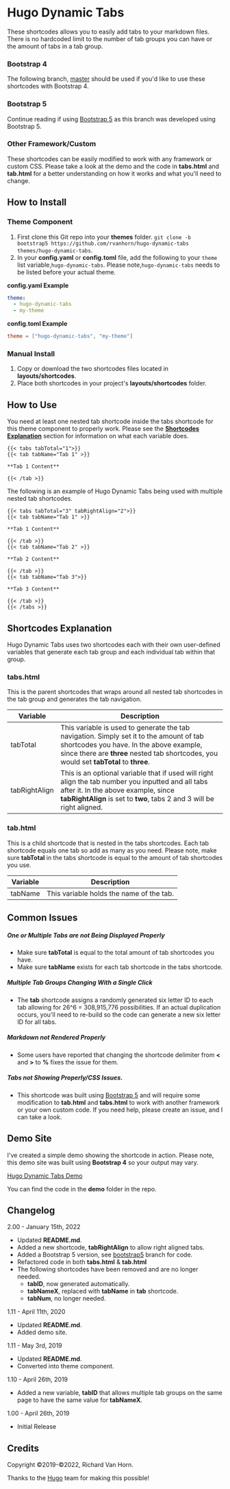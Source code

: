 # Hugo Dynamic Tabs

These shortcodes allows you to easily add tabs to your markdown files. There is no hardcoded limit to the number of tab groups you can have or the amount of tabs in a tab group.

### Bootstrap 4

The following branch, [master](https://github.com/rvanhorn/hugo-dynamic-tabs/tree/master)  should be used if you'd like to use these shortcodes with Bootstrap 4.

### Bootstrap 5

Continue reading if using [Bootstrap 5](https://getbootstrap.com/docs/5.1/) as this branch was developed using Bootstrap 5.

### Other Framework/Custom

These shortcodes can be easily modified to work with any framework or custom CSS. Please take a look at the demo and the code in **tabs.html** and **tab.html** for a better understanding on how it works and what you'll need to change.

## How to Install

### Theme Component

1. First clone this Git repo into your **themes** folder. ``git clone -b bootstrap5 https://github.com/rvanhorn/hugo-dynamic-tabs themes/hugo-dynamic-tabs``.
2. In your **config.yaml** or **config.toml** file, add the following to your ``theme`` list variable,``hugo-dynamic-tabs``. Please note,``hugo-dynamic-tabs`` needs to be listed before your actual theme.

**config.yaml Example**
```yaml
theme:
  - hugo-dynamic-tabs
  - my-theme
```

**config.toml Example**
```toml
theme = ["hugo-dynamic-tabs", "my-theme"]
```

### Manual Install

1. Copy or download the two shortcodes files located in **layouts/shortcodes**.
2. Place both shortcodes in your project's **layouts/shortcodes** folder.

## How to Use

You need at least one nested tab shortcode inside the tabs shortcode for this theme component to properly work. Please see the **[Shortcodes Explanation](#Shortcodes-Explanation)** section for information on what each variable does.

```
{{< tabs tabTotal="1">}}
{{< tab tabName="Tab 1" >}}

**Tab 1 Content**

{{< /tab >}}
```

The following is an example of Hugo Dynamic Tabs being used with multiple nested tab shortcodes.

```
{{< tabs tabTotal="3" tabRightAlign="2">}}
{{< tab tabName="Tab 1" >}}

**Tab 1 Content**

{{< /tab >}}
{{< tab tabName="Tab 2" >}}

**Tab 2 Content**

{{< /tab >}}
{{< tab tabName="Tab 3">}}

**Tab 3 Content**

{{< /tab >}}
{{< /tabs >}}
```

## Shortcodes Explanation

Hugo Dynamic Tabs uses two shortcodes each with their own user-defined variables that generate each tab group and each individual tab within that group.

### tabs.html

This is the parent shortcodes that wraps around all nested tab shortcodes in the tab group and generates the tab navigation.

| Variable  | Description |
| --------- | ----------- |
| tabTotal | This variable is used to generate the tab navigation. Simply set it to the amount of tab shortcodes you have. In the above example, since there are **three** nested tab shortcodes, you would set **tabTotal** to **three**.|
| tabRightAlign | This is an optional variable that if used will right align the tab number you inputted and all tabs after it. In the above example, since **tabRightAlign** is set to **two**, tabs 2 and 3 will be right aligned.  |

### tab.html

This is a child shortcode that is nested in the tabs shortcodes. Each tab shortcode equals one tab so add as many as you need. Please note, make sure **tabTotal** in the tabs shortcode is equal to the amount of tab shortcodes you use.

| Variable  | Description |
| --------- | ----------- |
| tabName | This variable holds the name of the tab.  |

## Common Issues

##### One or Multiple Tabs are not Being Displayed Properly

- Make sure **tabTotal** is equal to the total amount of tab shortcodes you have.
- Make sure **tabName** exists for each tab shortcode in the tabs shortcode.

##### Multiple Tab Groups Changing With a Single Click

- The **tab** shortcode assigns a randomly generated six letter ID to each tab allowing for 26^6 = 308,915,776 possibilities. If an actual duplication occurs, you'll need to re-build so the code can generate a new six letter ID for all tabs.

##### Markdown not Rendered Properly

- Some users have reported that changing the shortcode delimiter from **<** and **>** to **%** fixes the issue for them.

##### Tabs not Showing Properly/CSS Issues.

- This shortcode was built using [Bootstrap 5](https://getbootstrap.com/docs/5.1/) and will require some modification to **tab.html** and **tabs.html** to work with another framework or your own custom code. If you need help, please create an issue, and I can take a look.

## Demo Site

I've created a simple demo showing the shortcode in action. Please note, this demo site was built using **Bootstrap 4** so your output may vary.

[Hugo Dynamic Tabs Demo](https://hugo-dynamic-tabs.netlify.com/)

You can find the code in the **demo** folder in the repo.

## Changelog

2.00 - January 15th, 2022
- Updated **README.md**.
- Added a new shortcode, **tabRightAlign** to allow right aligned tabs.
- Added a Bootstrap 5 version, see [bootstrap5](https://github.com/rvanhorn/hugo-dynamic-tabs/tree/bootstrap5) branch for code.
- Refactored code in both **tabs.html** & **tab.html**
- The following shortcodes have been removed and are no longer needed.
    - **tabID**, now generated automatically.
    - **tabNameX**, replaced with **tabName** in  **tab** shortcode.
    - **tabNum**, no longer needed.

1.11 - April 11th, 2020
- Updated **README.md**.
- Added demo site.

1.11 - May 3rd, 2019
- Updated **README.md**.
- Converted into theme component.

1.10 - April 26th, 2019
- Added a new variable, **tabID** that allows multiple tab groups on the same page to have the same value for **tabNameX**.

1.00 - April 26th, 2019
- Initial Release

## Credits

Copyright ©2019-©2022, Richard Van Horn.

Thanks to the [Hugo](https://github.com/gohugoio/hugo) team for making this possible!
